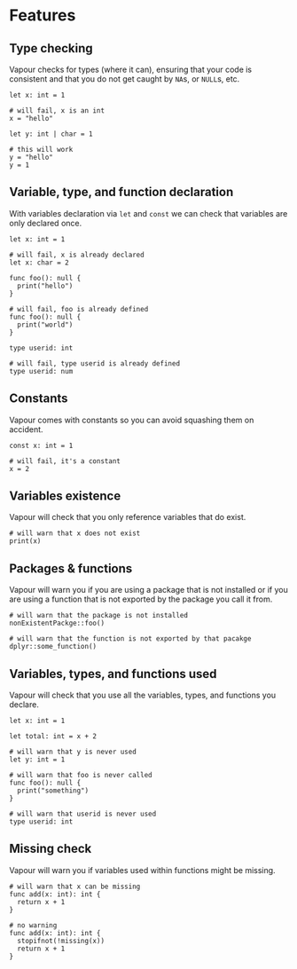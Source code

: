 # Features

## Type checking

Vapour checks for types (where it can), ensuring that your code is consistent
and that you do not get caught by `NA`s, or `NULL`s, etc.

```vapour
let x: int = 1

# will fail, x is an int
x = "hello"

let y: int | char = 1

# this will work
y = "hello"
y = 1
```

## Variable, type, and function declaration

With variables declaration via `let` and `const` we can check
that variables are only declared once.

```vapour
let x: int = 1

# will fail, x is already declared
let x: char = 2

func foo(): null {
  print("hello")
}

# will fail, foo is already defined
func foo(): null {
  print("world")
}

type userid: int

# will fail, type userid is already defined
type userid: num
```

## Constants

Vapour comes with constants so you can avoid squashing them on accident.

```vapour
const x: int = 1

# will fail, it's a constant
x = 2
```
## Variables existence

Vapour will check that you only reference variables that do exist.

```vapour
# will warn that x does not exist
print(x)
```

## Packages & functions

Vapour will warn you if you are using a package that is not installed
or if you are using a function that is not exported by the package
you call it from.

```vapour
# will warn that the package is not installed
nonExistentPackge::foo()

# will warn that the function is not exported by that pacakge
dplyr::some_function()
```

## Variables, types, and functions used

Vapour will check that you use all the variables, types, and functions you declare.

```vapour
let x: int = 1

let total: int = x + 2

# will warn that y is never used
let y: int = 1

# will warn that foo is never called
func foo(): null {
  print("something")
}

# will warn that userid is never used
type userid: int
```

## Missing check

Vapour will warn you if variables used within functions might be missing.

```vapour
# will warn that x can be missing
func add(x: int): int {
  return x + 1
}

# no warning
func add(x: int): int {
  stopifnot(!missing(x))
  return x + 1
}
```
